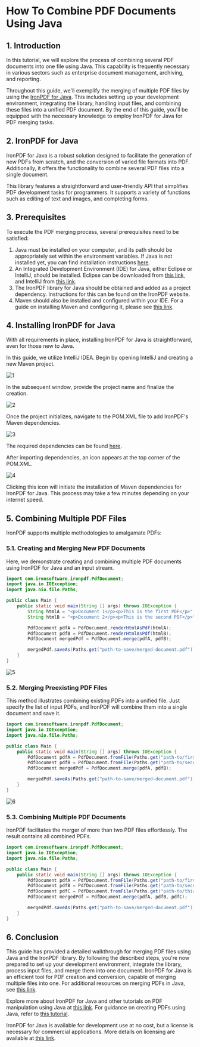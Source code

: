 # How To Combine PDF Documents Using Java

## 1. Introduction

In this tutorial, we will explore the process of combining several PDF documents into one file using Java. This capability is frequently necessary in various sectors such as enterprise document management, archiving, and reporting.

Throughout this guide, we'll exemplify the merging of multiple PDF files by using the [IronPDF for Java](https://ironpdf.com/java/). This includes setting up your development environment, integrating the library, handling input files, and combining these files into a unified PDF document. By the end of this guide, you'll be equipped with the necessary knowledge to employ IronPDF for Java for PDF merging tasks.

## 2. IronPDF for Java

IronPDF for Java is a robust solution designed to facilitate the generation of new PDFs from scratch, and the conversion of varied file formats into PDF. Additionally, it offers the functionality to combine several PDF files into a single document.

This library features a straightforward and user-friendly API that simplifies PDF development tasks for programmers. It supports a variety of functions such as editing of text and images, and completing forms.

## 3. Prerequisites

To execute the PDF merging process, several prerequisites need to be satisfied:

1. Java must be installed on your computer, and its path should be appropriately set within the environment variables. If Java is not installed yet, you can find installation instructions [here](https://www.java.com/en/download/help/download_options.html#windows).
2. An Integrated Development Environment (IDE) for Java, either Eclipse or IntelliJ, should be installed. Eclipse can be downloaded from [this link](https://www.eclipse.org/downloads/), and IntelliJ from [this link](https://www.jetbrains.com/idea/download/#section=windows).
3. The IronPDF library for Java should be obtained and added as a project dependency. Instructions for this can be found on the IronPDF website.
4. Maven should also be installed and configured within your IDE. For a guide on installing Maven and configuring it, please see [this link](https://www.jetbrains.com/idea/guide/tutorials/marco-codes-maven/installing-maven/).

## 4. Installing IronPDF for Java

With all requirements in place, installing IronPDF for Java is straightforward, even for those new to Java.

In this guide, we utilize IntelliJ IDEA. Begin by opening IntelliJ and creating a new Maven project.

![1](https://ironpdf.com/static-assets/ironpdf-java/howto/how-to-merge-two-pdf-files-java-tutorial/how-to-merge-two-pdf-files-java-tutorial-1.webp)

In the subsequent window, provide the project name and finalize the creation.

![2](https://ironpdf.com/static-assets/ironpdf-java/howto/how-to-merge-two-pdf-files-java-tutorial/how-to-merge-two-pdf-files-java-tutorial-2.webp)

Once the project initializes, navigate to the POM.XML file to add IronPDF's Maven dependencies.

![3](https://ironpdf.com/static-assets/ironpdf-java/howto/how-to-merge-two-pdf-files-java-tutorial/how-to-merge-two-pdf-files-java-tutorial-3.webp)

The required dependencies can be found [here](https://search.maven.org/artifact/com.ironsoftware/ironpdf/2022.11.0/jar). 

After importing dependencies, an icon appears at the top corner of the POM.XML.

![4](https://ironpdf.com/static-assets/ironpdf-java/howto/how-to-merge-two-pdf-files-java-tutorial/how-to-merge-two-pdf-files-java-tutorial-4.webp)

Clicking this icon will initiate the installation of Maven dependencies for IronPDF for Java. This process may take a few minutes depending on your internet speed.

## 5. Combining Multiple PDF Files

IronPDF supports multiple methodologies to amalgamate PDFs:

### 5.1. Creating and Merging New PDF Documents

Here, we demonstrate creating and combining multiple PDF documents using IronPDF for Java and an input stream.

```java
import com.ironsoftware.ironpdf.PdfDocument;
import java.io.IOException;
import java.nio.file.Paths;

public class Main {
    public static void main(String [] args) throws IOException {
        String htmlA = "<p>Document 1</p><p>This is the first PDF</p>";
        String htmlB = "<p>Document 2</p><p>This is the second PDF</p>";

        PdfDocument pdfA = PdfDocument.renderHtmlAsPdf(htmlA);
        PdfDocument pdfB = PdfDocument.renderHtmlAsPdf(htmlB);
        PdfDocument mergedPdf = PdfDocument.merge(pdfA, pdfB);

        mergedPdf.saveAs(Paths.get("path-to-save/merged-document.pdf"));
    }
}
```

![5](https://ironpdf.com/static-assets/ironpdf-java/howto/how-to-merge-two-pdf-files-java-tutorial/how-to-merge-two-pdf-files-java-tutorial-5.webp)

### 5.2. Merging Preexisting PDF Files

This method illustrates combining existing PDFs into a unified file. Just specify the list of input PDFs, and IronPDF will combine them into a single document and save it.

```java
import com.ironsoftware.ironpdf.PdfDocument;
import java.io.IOException;
import java.nio.file.Paths;

public class Main {
    public static void main(String [] args) throws IOException {
        PdfDocument pdfA = PdfDocument.fromFile(Paths.get("path-to/first.pdf"));
        PdfDocument pdfB = PdfDocument.fromFile(Paths.get("path-to/second.pdf"));
        PdfDocument mergedPdf = PdfDocument.merge(pdfA, pdfB);

        mergedPdf.saveAs(Paths.get("path-to-save/merged-document.pdf"));
    }
}
```

![6](https://ironpdf.com/static-assets/ironpdf-java/howto/how-to-merge-two-pdf-files-java-tutorial/how-to-merge-two-pdf-files-java-tutorial-6.webp)

### 5.3. Combining Multiple PDF Documents

IronPDF facilitates the merger of more than two PDF files effortlessly. The result contains all combined PDFs.

```java
import com.ironsoftware.ironpdf.PdfDocument;
import java.io.IOException;
import java.nio.file.Paths;

public class Main {
    public static void main(String [] args) throws IOException {
        PdfDocument pdfA = PdfDocument.fromFile(Paths.get("path-to/first.pdf"));
        PdfDocument pdfB = PdfDocument.fromFile(Paths.get("path-to/second.pdf"));
        PdfDocument pdfC = PdfDocument.fromFile(Paths.get("path-to/third.pdf"));
        PdfDocument mergedPdf = PdfDocument.merge(pdfA, pdfB, pdfC);

        mergedPdf.saveAs(Paths.get("path-to-save/merged-document.pdf"));
    }
}
```

## 6. Conclusion

This guide has provided a detailed walkthrough for merging PDF files using Java and the IronPDF library. By following the described steps, you're now prepared to set up your development environment, integrate the library, process input files, and merge them into one document. IronPDF for Java is an efficient tool for PDF creation and conversion, capable of merging multiple files into one. For additional resources on merging PDFs in Java, see [this link](https://ironpdf.com/java/examples/merge-pdfs/).

Explore more about IronPDF for Java and other tutorials on PDF manipulation using Java at [this link](https://ironpdf.com/java/docs/). For guidance on creating PDFs using Java, refer to [this tutorial](https://ironpdf.com/java/examples/using-html-to-create-a-pdf/).

IronPDF for Java is available for development use at no cost, but a license is necessary for commercial applications. More details on licensing are available at [this link](https://ironpdf.com/java/licensing/).